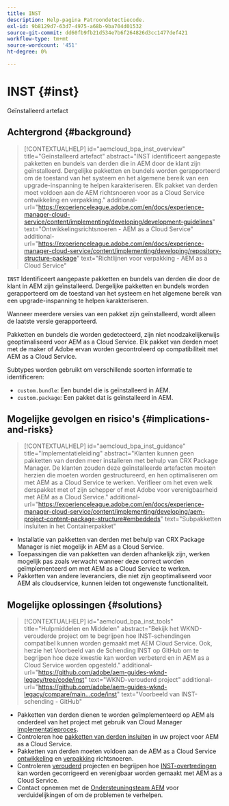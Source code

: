 ```yaml
---
title: INST
description: Help-pagina Patroondetectiecode.
exl-id: 9b8129d7-63d7-4975-a68b-9ba704d01532
source-git-commit: dd60fb9fb21d534e7b6f264826d3cc1477def421
workflow-type: tm+mt
source-wordcount: '451'
ht-degree: 0%

---
```


# INST {#inst}

Geïnstalleerd artefact

## Achtergrond {#background}

>[!CONTEXTUALHELP]
>id="aemcloud_bpa_inst_overview"
>title="Geïnstalleerd artefact"
>abstract="INST identificeert aangepaste pakketten en bundels van derden die in AEM door de klant zijn geïnstalleerd. Dergelijke pakketten en bundels worden gerapporteerd om de toestand van het systeem en het algemene bereik van een upgrade-inspanning te helpen karakteriseren. Elk pakket van derden moet voldoen aan de AEM richtsnoeren voor as a Cloud Service ontwikkeling en verpakking."
>additional-url="https://experienceleague.adobe.com/en/docs/experience-manager-cloud-service/content/implementing/developing/development-guidelines" text="Ontwikkelingsrichtsnoeren - AEM as a Cloud Service"
>additional-url="https://experienceleague.adobe.com/en/docs/experience-manager-cloud-service/content/implementing/developing/repository-structure-package" text="Richtlijnen voor verpakking - AEM as a Cloud Service"

`INST`  Identificeert aangepaste pakketten en bundels van derden die door de klant in AEM zijn geïnstalleerd. Dergelijke pakketten en bundels worden gerapporteerd om de toestand van het systeem en het algemene bereik van een upgrade-inspanning te helpen karakteriseren.

Wanneer meerdere versies van een pakket zijn geïnstalleerd, wordt alleen de laatste versie gerapporteerd.

Pakketten en bundels die worden gedetecteerd, zijn niet noodzakelijkerwijs geoptimaliseerd voor AEM as a Cloud Service. Elk pakket van derden moet met de maker of Adobe ervan worden gecontroleerd op compatibiliteit met AEM as a Cloud Service.

Subtypes worden gebruikt om verschillende soorten informatie te identificeren:

* `custom.bundle`: Een bundel die is geïnstalleerd in AEM.
* `custom.package`: Een pakket dat is geïnstalleerd in AEM.

## Mogelijke gevolgen en risico&#39;s {#implications-and-risks}

>[!CONTEXTUALHELP]
>id="aemcloud_bpa_inst_guidance"
>title="Implementatieleiding"
>abstract="Klanten kunnen geen pakketten van derden meer installeren met behulp van CRX Package Manager. De klanten zouden deze geïnstalleerde artefacten moeten herzien die moeten worden gestructureerd, en hen optimaliseren om met AEM as a Cloud Service te werken. Verifieer om het even welk derspakket met of zijn schepper of met Adobe voor verenigbaarheid met AEM as a Cloud Service."
>additional-url="https://experienceleague.adobe.com/en/docs/experience-manager-cloud-service/content/implementing/developing/aem-project-content-package-structure#embeddeds" text="Subpakketten insluiten in het Containerpakket"


* Installatie van pakketten van derden met behulp van CRX Package Manager is niet mogelijk in AEM as a Cloud Service.
* Toepassingen die van pakketten van derden afhankelijk zijn, werken mogelijk pas zoals verwacht wanneer deze correct worden geïmplementeerd om met AEM as a Cloud Service te werken.
* Pakketten van andere leveranciers, die niet zijn geoptimaliseerd voor AEM als cloudservice, kunnen leiden tot ongewenste functionaliteit.

## Mogelijke oplossingen {#solutions}

>[!CONTEXTUALHELP]
>id="aemcloud_bpa_inst_tools"
>title="Hulpmiddelen en Middelen"
>abstract="Bekijk het WKND-verouderde project om te begrijpen hoe INST-schendingen compatibel kunnen worden gemaakt met AEM Cloud Service. Ook, herzie het Voorbeeld van de Schending INST op GitHub om te begrijpen hoe deze kwestie kan worden verbeterd en in AEM as a Cloud Service worden opgesteld."
>additional-url="https://github.com/adobe/aem-guides-wknd-legacy/tree/code/inst" text="WKND-verouderd project"
>additional-url="https://github.com/adobe/aem-guides-wknd-legacy/compare/main...code/inst" text="Voorbeeld van INST-schending - GitHub"

* Pakketten van derden dienen te worden geïmplementeerd op AEM als onderdeel van het project met gebruik van Cloud Manager [implementatieproces](https://experienceleague.adobe.com/en/docs/experience-manager-cloud-service/content/implementing/using-cloud-manager/deploy-code#deployment-process).
* Controleren hoe [pakketten van derden insluiten](https://experienceleague.adobe.com/en/docs/experience-manager-cloud-service/content/implementing/developing/aem-project-content-package-structure#embedding-3rd-party-packages) in uw project voor AEM as a Cloud Service.
* Pakketten van derden moeten voldoen aan de AEM as a Cloud Service [ontwikkeling](https://experienceleague.adobe.com/en/docs/experience-manager-cloud-service/content/implementing/developing/development-guidelines) en [verpakking](https://experienceleague.adobe.com/en/docs/experience-manager-cloud-service/content/implementing/developing/repository-structure-package) richtsnoeren.
* Controleren [verouderd](https://github.com/adobe/aem-guides-wknd-legacy/tree/code/inst) projecten en begrijpen hoe [INST-overtredingen](https://github.com/adobe/aem-guides-wknd-legacy/compare/main...code/inst) kan worden gecorrigeerd en verenigbaar worden gemaakt met AEM as a Cloud Service.
* Contact opnemen met de [Ondersteuningsteam AEM](https://helpx.adobe.com/enterprise/using/support-for-experience-cloud.html) voor verduidelijkingen of om de problemen te verhelpen.
